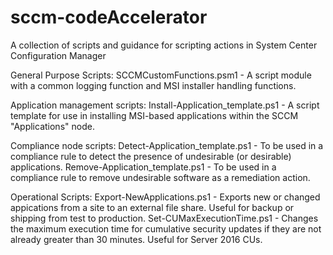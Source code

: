 # sccm-codeAccelerator
A collection of scripts and guidance for scripting actions in System Center Configuration Manager

General Purpose Scripts:
SCCMCustomFunctions.psm1 - A script module with a common logging function and MSI installer handling functions.

Application management scripts:
Install-Application_template.ps1 - A script template for use in installing MSI-based applications within the SCCM "Applications" node.

Compliance node scripts:
Detect-Application_template.ps1 - To be used in a compliance rule to detect the presence of undesirable (or desirable) applications.
Remove-Application_template.ps1 - To be used in a compliance rule to remove undesirable software as a remediation action.

Operational Scripts:
Export-NewApplications.ps1 - Exports new or changed appications from a site to an external file share. Useful for backup or shipping from test to production.
Set-CUMaxExecutionTime.ps1 - Changes the maximum execution time for cumulative security updates if they are not already greater than 30 minutes.  Useful for Server 2016 CUs.
